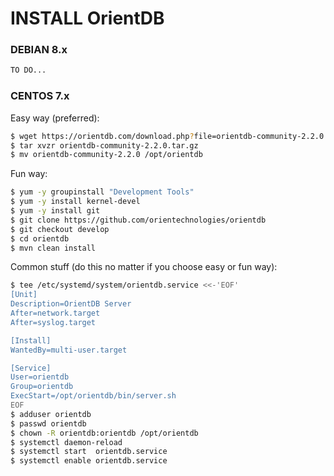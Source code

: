 # INSTALL OrientDB 
### DEBIAN 8.x
```sh
TO DO...
```

### CENTOS 7.x
Easy way (preferred):
```sh
$ wget https://orientdb.com/download.php?file=orientdb-community-2.2.0.tar.gz
$ tar xvzr orientdb-community-2.2.0.tar.gz
$ mv orientdb-community-2.2.0 /opt/orientdb
```
Fun way:
```sh
$ yum -y groupinstall "Development Tools"
$ yum -y install kernel-devel
$ yum -y install git
$ git clone https://github.com/orientechnologies/orientdb
$ git checkout develop
$ cd orientdb
$ mvn clean install
```
Common stuff (do this no matter if you choose easy or fun way):
```sh
$ tee /etc/systemd/system/orientdb.service <<-'EOF'
[Unit]
Description=OrientDB Server
After=network.target
After=syslog.target

[Install]
WantedBy=multi-user.target

[Service]
User=orientdb
Group=orientdb
ExecStart=/opt/orientdb/bin/server.sh
EOF
$ adduser orientdb
$ passwd orientdb
$ chown -R orientdb:orientdb /opt/orientdb
$ systemctl daemon-reload
$ systemctl start  orientdb.service
$ systemctl enable orientdb.service
```
